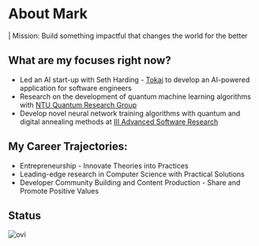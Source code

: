 # About Mark
| Mission: Build something impactful that changes the world for the better
## What are my focuses right now?
- Led an AI start-up with Seth Harding - [Tokai](https://github.com/TokaiApp) to develop an AI-powered application for software engineers
- Research on the development of quantum machine learning algorithms with [NTU Quantum Research Group](https://github.com/ntu-quantum-finance)
- Develop novel neural network training algorithms with quantum and digital annealing methods at [III Advanced Software Research](https://web.iii.org.tw/)

## My Career Trajectories:
- Entrepreneurship - Innovate Theories into Practices 
- Leading-edge research in Computer Science with Practical Solutions
- Developer Community Building and Content Production - Share and Promote Positive Values

## Status
<img src="https://github-readme-stats.vercel.app/api/top-langs?username=MarkCodering&show_icons=true&locale=en&layout=compact&theme=chartreuse-dark" alt="ovi" />
